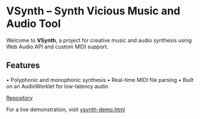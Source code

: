 # VSynth – Synth Vicious Music and Audio Tool

Welcome to **VSynth**, a project for creative music and audio
synthesis using Web Audio API and custom MIDI support.

## Features
• Polyphonic and monophonic synthesis
• Real-time MIDI file parsing
• Built on an AudioWorklet for low-latency audio

[Repository](https://github.com/nitrologic/vsynth)

For a live demonstration, visit
[vsynth-demo.html](../vsynth-demo.html)
